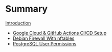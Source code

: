 # Summary

[Introduction](intro.md)
- [Google Cloud & GitHub Actions CI/CD Setup](gcloud-ci-cd.md)
- [Debian Firewall With nftables](debian-nftables.md)
- [PostgreSQL User Permissions](postgres-permissions.md)
